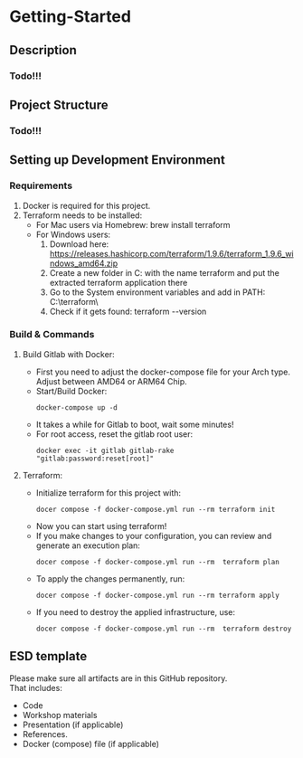 # **Getting-Started**

## Description

### **Todo!!!**




## Project Structure

### **Todo!!!**




## **Setting up Development Environment**

### **Requirements**
1. Docker is required for this project.
2. Terraform needs to be installed:
    - For Mac users via Homebrew: brew install terraform
    - For Windows users:
        1. Download here: https://releases.hashicorp.com/terraform/1.9.6/terraform_1.9.6_windows_amd64.zip
        2. Create a new folder in C: with the name terraform and put the extracted terraform application there
        3. Go to the System environment variables and add in PATH: C:\terraform\
        4. Check if it gets found: terraform --version

### **Build & Commands**

1. Build Gitlab with Docker:
    - First you need to adjust the docker-compose file for your Arch type. Adjust between AMD64 or ARM64 Chip.
    - Start/Build Docker:
       ```
       docker-compose up -d
       ```
    - It takes a while for Gitlab to boot, wait some minutes!
    - For root access, reset the gitlab root user:
       ```
       docker exec -it gitlab gitlab-rake "gitlab:password:reset[root]"
       ```

2. Terraform: 
    - Initialize terraform for this project with:
       ```
       docer compose -f docker-compose.yml run --rm terraform init
       ```
    - Now you can start using terraform!
    - If you make changes to your configuration, you can review and generate an execution plan:   
       ```
      docer compose -f docker-compose.yml run --rm  terraform plan
       ```
    - To apply the changes permanently, run:
       ```
      docer compose -f docker-compose.yml run --rm terraform apply
       ```
    - If you need to destroy the applied infrastructure, use:
       ```
      docer compose -f docker-compose.yml run --rm  terraform destroy
       ```

## ESD template

Please make sure all artifacts are in this GitHub repository.  
That includes:

- Code
- Workshop materials
- Presentation (if applicable)
- References.
- Docker (compose) file (if applicable)

